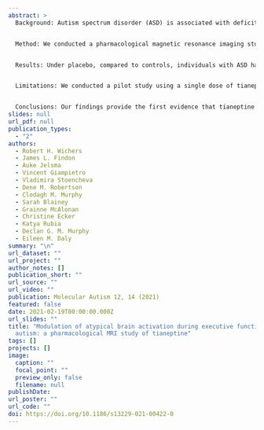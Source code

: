 ```yaml
---
abstract: >
  Background: Autism spectrum disorder (ASD) is associated with deficits in executive functioning (EF), and these have been suggested to contribute to core as well as co-occurring psychiatric symptoms. The biological basis of these deficits is unknown but may include the serotonergic system, which is involved both in regulating EF in neurotypical populations and in the pathophysiology of ASD. We previously demonstrated that reducing serotonin by acute tryptophan depletion (ATD) shifts differences in brain function during performance of EF tasks towards control levels. However, ATD cannot be easily used in the clinic, and we therefore need to adopt alternative approaches to challenge the serotonin system. Hence, we investigated the role of the serotonergic modulator tianeptine on EF networks in ASD.


  Method: We conducted a pharmacological magnetic resonance imaging study, using a randomized double-blind crossover design, to compare the effect of an acute dosage of 12.5 mg tianeptine and placebo on brain activation during two EF tasks (of response inhibition and sustained attention) in 38 adult males: 19 with ASD and 19 matched controls.


  Results: Under placebo, compared to controls, individuals with ASD had atypical brain activation in response inhibition regions including the inferior frontal cortex, premotor regions and cerebellum. During sustained attention, individuals with ASD had decreased brain activation in the right middle temporal cortex, right cuneus and left precuneus. Most of the case–control differences in brain function observed under placebo conditions were abolished by tianeptine administration. Also, within ASD individuals, brain functional differences were shifted significantly towards control levels during response inhibition in the inferior frontal and premotor cortices.


  Limitations: We conducted a pilot study using a single dose of tianeptine, and therefore, we cannot comment on long-term outcome.


  Conclusions: Our findings provide the first evidence that tianeptine can shift atypical brain activation during EF in adults with ASD towards control levels. Future studies should investigate whether this shift in the biology of ASD is maintained after prolonged treatment with tianeptine and whether it improves clinical symptoms.
slides: null
url_pdf: null
publication_types:
  - "2"
authors:
  - Robert H. Wichers
  - James L. Findon
  - Auke Jelsma
  - Vincent Giampietro
  - Vladimira Stoencheva
  - Dene M. Robertson
  - Clodagh M. Murphy
  - Sarah Blainey
  - Grainne McAlonan
  - Christine Ecker
  - Katya Rubia
  - Declan G. M. Murphy
  - Eileen M. Daly
summary: "\n"
url_dataset: ""
url_project: ""
author_notes: []
publication_short: ""
url_source: ""
url_video: ""
publication: Molecular Autism 12, 14 (2021)
featured: false
date: 2021-02-19T00:00:00.000Z
url_slides: ""
title: "Modulation of atypical brain activation during executive functioning in
  autism: a pharmacological MRI study of tianeptine"
tags: []
projects: []
image:
  caption: ""
  focal_point: ""
  preview_only: false
  filename: null
publishDate: 
url_poster: ""
url_code: ""
doi: https://doi.org/10.1186/s13229-021-00422-0
---
```


<!--- {{% callout note %}} ---->

<!--- Click the _Cite_ button above to demo the feature to enable visitors to import publication metadata into their reference management software. ---->
<!--- {{% /callout %}} ---->

<!--- Supplementary notes can be added here, including [code and math](https://wowchemy.com/docs/content/writing-markdown-latex/). ---->
